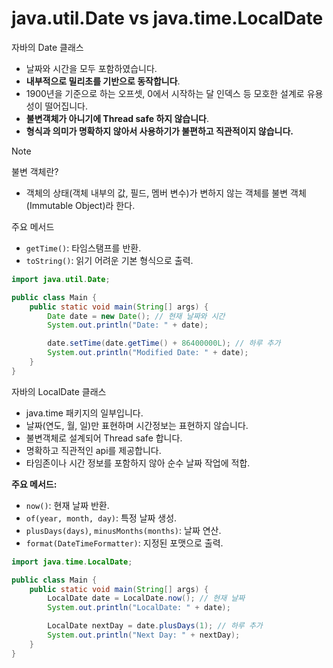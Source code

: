 # java.util.Date vs java.time.LocalDate



자바의 Date 클래스 

- 날짜와 시간을 모두 포함하였습니다.
- **내부적으로 밀리초를 기반으로 동작합니다**.
- 1900년을 기준으로 하는 오프셋, 0에서 시작하는 달 인덱스 등 모호한 설계로 유용성이 떨어집니다.
- **불변객체가 아니기에 Thread safe 하지 않습니다**.
- **형식과 의미가 명확하지 않아서 사용하기가 불편하고 직관적이지 않습니다.**

> [!NOTE]
>
> 불변 객체란?
>
> - 객체의 상태(객체 내부의 값, 필드, 멤버 변수)가 변하지 않는 객체를 불변 객체(Immutable Object)라 한다.

주요 메서드

- `getTime()`: 타임스탬프를 반환.
- `toString()`: 읽기 어려운 기본 형식으로 출력.

```  java
import java.util.Date;

public class Main {
    public static void main(String[] args) {
        Date date = new Date(); // 현재 날짜와 시간
        System.out.println("Date: " + date);

        date.setTime(date.getTime() + 86400000L); // 하루 추가
        System.out.println("Modified Date: " + date);
    }
}
```





자바의 LocalDate 클래스 

- java.time 패키지의 일부입니다.
- 날짜(연도, 월, 일)만 표현하며 시간정보는 표현하지 않습니다.
- 불변객체로 설계되어 Thread safe 합니다.
- 명확하고 직관적인 api를 제공합니다.
- 타임존이나 시간 정보를 포함하지 않아 순수 날짜 작업에 적합.



**주요 메서드:**

- `now()`: 현재 날짜 반환.
- `of(year, month, day)`: 특정 날짜 생성.
- `plusDays(days)`, `minusMonths(months)`: 날짜 연산.
- `format(DateTimeFormatter)`: 지정된 포맷으로 출력.



``` java
import java.time.LocalDate;

public class Main {
    public static void main(String[] args) {
        LocalDate date = LocalDate.now(); // 현재 날짜
        System.out.println("LocalDate: " + date);

        LocalDate nextDay = date.plusDays(1); // 하루 추가
        System.out.println("Next Day: " + nextDay);
    }
}
```







